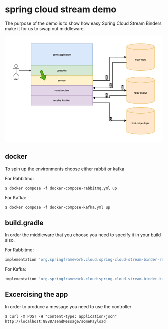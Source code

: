 # spring cloud stream demo
The purpose of the demo is to show how easy Spring Cloud Stream Binders make 
it for us to swap out middleware.

![Diagram](./docs/spring-cloud-demo.png)

## docker
To spin up the environments choose either rabbit or kafka

For Rabbitmq:
```shell
$ docker compose -f docker-compose-rabbitmq.yml up
```

For Kafka:
```shell
$ docker compose -f docker-compose-kafka.yml up
```

## build.gradle
In order the middleware that you choose you need to specify it in your 
build also. 

For Rabbitmq:
```groovy
implementation 'org.springframework.cloud:spring-cloud-stream-binder-rabbit'
```

For Kafka:
```groovy
implementation 'org.springframework.cloud:spring-cloud-stream-binder-kafka'
```

## Excercising the app
In order to produce a message you need to use the controller

```shell
$ curl -X POST -H "Content-type: application/json" http://localhost:8888/sendMessage/somePayload
```